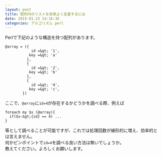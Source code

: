 ```yaml
---
layout: post
title: 配列内のリストを効率よく走査するには
date: 2015-01-23 14:16:36
categories: アルゴリズム perl
---
```

<p>Perlで下記のような構造を持つ配列があります。</p>

```
@array = ({
            id =&gt; '1',
           key =&gt; 'a'
          },
          {
            id =&gt; '2',
           key =&gt; 'b'
          },
          {
            id =&gt; '4',
           key =&gt; 'c',
        })
```

<p>ここで、<code>@array</code>に<code>id=4</code>が存在するかどうかを調べる際、例えば</p>

```
foreach my $x (@array){
  if($x-&gt;{id} == 4) ...
}
```

<p>等として調べることが可能ですが、これでは処理回数が線形的に増え、効率的とは言えません。<br>
何かピンポイントで<code>id=4</code>を調べる良い方法は無いでしょうか。<br>
教えてください。よろしくお願いします。</p>



